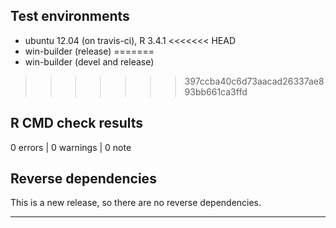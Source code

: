## Test environments
* ubuntu 12.04 (on travis-ci), R 3.4.1
<<<<<<< HEAD
* win-builder (release)
=======
* win-builder (devel and release)
>>>>>>> 397ccba40c6d73aacad26337ae893bb661ca3ffd

## R CMD check results

0 errors | 0 warnings | 0 note

## Reverse dependencies

This is a new release, so there are no reverse dependencies.

---
